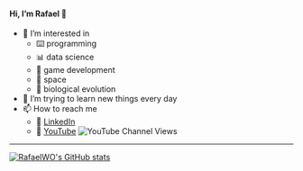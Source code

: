 #### Hi, I’m Rafael 👋

- 👀 I’m interested in 
  - ⌨️ programming
  - 📊 data science
  - 👾 game development
  - 🚀 space
  - 🧬 biological evolution
- 🌱 I’m trying to learn new things every day
- 📫 How to reach me
  - 🏢 [LinkedIn](https://at.linkedin.com/in/rafael-weingartner-ortner-b8870614a)
  - 🎥 [YouTube](https://www.youtube.com/channel/UCDz1k_ROhOtbGc8uBmBe4GA) ![YouTube Channel Views](https://img.shields.io/youtube/channel/views/UCDz1k_ROhOtbGc8uBmBe4GA?style=social)

---

[![RafaelWO's GitHub stats](https://github-readme-stats.vercel.app/api?username=RafaelWO&show_icons=true&theme=dark)](https://github.com/anuraghazra/github-readme-stats)

<!---
RafaelWO/RafaelWO is a ✨ special ✨ repository because its `README.md` (this file) appears on your GitHub profile.
You can click the Preview link to take a look at your changes.
--->
